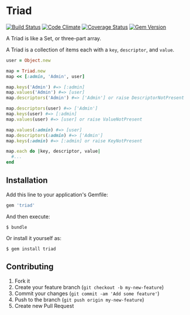 # Triad

[![Build Status](https://travis-ci.org/saturnflyer/triad.png?branch=master)](https://travis-ci.org/saturnflyer/triad)
[![Code Climate](https://codeclimate.com/github/saturnflyer/triad.png)](https://codeclimate.com/github/saturnflyer/triad)
[![Coverage Status](https://coveralls.io/repos/saturnflyer/triad/badge.png)](https://coveralls.io/r/saturnflyer/triad)
[![Gem Version](https://badge.fury.io/rb/triad.png)](http://badge.fury.io/rb/triad)

A Triad is like a Set, or three-part array.

A Triad is a collection of items each with a `key`, `descriptor`, and `value`.

```ruby
user = Object.new

map = Triad.new
map << [:admin, 'Admin', user]

map.keys('Admin') #=> [:admin]
map.values('Admin') #=> [user]
map.descriptors('Admin') #=> ['Admin'] or raise DescriptorNotPresent

map.descriptors(user) #=> ['Admin']
map.keys(user) #=> [:admin]
map.values(user) #=> [user] or raise ValueNotPresent

map.values(:admin) #=> [user]
map.descriptors(:admin) #=> ['Admin']
map.keys(:admin) #=> [:admin] or raise KeyNotPresent

map.each do |key, descriptor, value|
  #...
end
```

## Installation

Add this line to your application's Gemfile:

```ruby
gem 'triad'
```

And then execute:

    $ bundle

Or install it yourself as:

    $ gem install triad

## Contributing

1. Fork it
2. Create your feature branch (`git checkout -b my-new-feature`)
3. Commit your changes (`git commit -am 'Add some feature'`)
4. Push to the branch (`git push origin my-new-feature`)
5. Create new Pull Request
